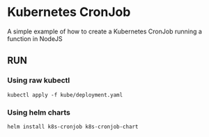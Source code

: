 # Kubernetes CronJob

A simple example of how to create a Kubernetes CronJob running a function in NodeJS

## RUN

### Using raw kubectl

`kubectl apply -f kube/deployment.yaml`

### Using helm charts

`helm install k8s-cronjob k8s-cronjob-chart`
